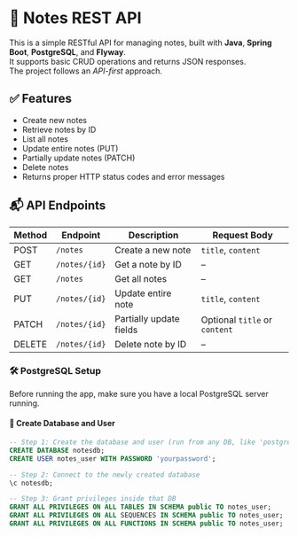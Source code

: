 # 📝 Notes REST API

This is a simple RESTful API for managing notes, built with **Java**, **Spring Boot**, **PostgreSQL**, and **Flyway**.  
It supports basic CRUD operations and returns JSON responses.  
The project follows an *API-first* approach.

## ✅ Features

- Create new notes  
- Retrieve notes by ID  
- List all notes  
- Update entire notes (PUT)  
- Partially update notes (PATCH)  
- Delete notes  
- Returns proper HTTP status codes and error messages

## 📬 API Endpoints

| Method | Endpoint      | Description             | Request Body               |
|--------|---------------|-------------------------|----------------------------|
| POST   | `/notes`      | Create a new note       | `title`, `content`         |
| GET    | `/notes/{id}` | Get a note by ID        | –                          |
| GET    | `/notes`      | Get all notes           | –                          |
| PUT    | `/notes/{id}` | Update entire note      | `title`, `content`         |
| PATCH  | `/notes/{id}` | Partially update fields | Optional `title` or `content` |
| DELETE | `/notes/{id}` | Delete note by ID       | –                          |


### 🛠️ PostgreSQL Setup

Before running the app, make sure you have a local PostgreSQL server running.

#### 🧩 Create Database and User

```sql
-- Step 1: Create the database and user (run from any DB, like 'postgres')
CREATE DATABASE notesdb;
CREATE USER notes_user WITH PASSWORD 'yourpassword';

-- Step 2: Connect to the newly created database
\c notesdb;

-- Step 3: Grant privileges inside that DB
GRANT ALL PRIVILEGES ON ALL TABLES IN SCHEMA public TO notes_user;
GRANT ALL PRIVILEGES ON ALL SEQUENCES IN SCHEMA public TO notes_user;
GRANT ALL PRIVILEGES ON ALL FUNCTIONS IN SCHEMA public TO notes_user;
